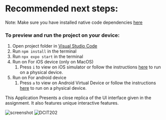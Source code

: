 # Recommended next steps:
Note: Make sure you have installed native code dependencies [here](https://reactnative.dev/docs/environment-setup#installing-dependencies)

### To preview and run the project on your device:
1. Open project folder in <u>Visual Studio Code</u>
2. Run  `npm install`  in the terminal
3. Run  `npx expo start`  in the terminal
4. Run on For iOS device (only on MacOS)
    1. Press  `i`  to view on iOS simulator or follow the instructions [here](https://docs.expo.dev/workflow/run-on-device/) to run on a physical device.
5. Run on For android device
    1. Press  `a`  to view on Android Virtual Device or follow the instructions [here](https://docs.expo.dev/workflow/run-on-device/) to run on a physical device.

This Application Presents a close replica of the UI interface given in the assignment. It also features unique interactive features.



![screenshot](https://github.com/Josephine-Akua/rn-assignment3-11253242/assets/152289011/d2d6e6d1-e923-4d51-96bb-a7c871c0c537)
![DCIT202](https://github.com/Josephine-Akua/rn-assignment3-11253242/assets/152289011/61c58d4b-2b11-44a4-b051-f704cf650d93)

